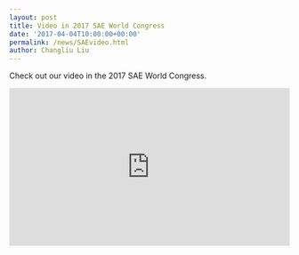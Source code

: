 ```yaml
---
layout: post
title: Video in 2017 SAE World Congress
date: '2017-04-04T10:00:00+00:00'
permalink: /news/SAEvideo.html
author: Changliu Liu
---
```


Check out our video in the 2017 SAE World Congress.

<div style="position: relative; width: 100%; height: 0; padding-bottom: 56.25%;">
<iframe style = "position: absolute; width: 100%; height: 100%; left: 0; top: 0;"
src="https://www.youtube.com/embed/Kgl5tlD_ot8?list=PLGVe6BxyFHNVjuE3FubnwZrJ1wnEOekQI" frameborder="0" controls="controls" preload="auto" allowfullscreen></iframe>
</div>

